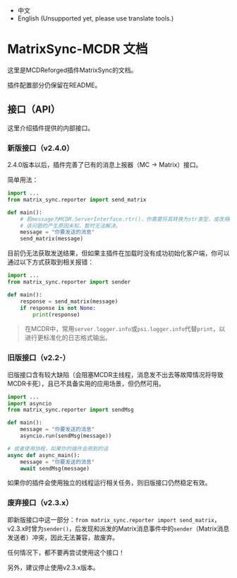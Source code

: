 - 中文
- English (Unsupported yet, please use translate tools.)

# MatrixSync-MCDR 文档
这里是MCDReforged插件MatrixSync的文档。

插件配置部分仍保留在README。

## 接口（API）
这里介绍插件提供的内部接口。

### 新版接口（v2.4.0）
2.4.0版本以后，插件完善了已有的消息上报器（MC -> Matrix）接口。

简单用法：
```python
import ...
from matrix_sync.reporter import send_matrix

def main():
    # 若message为MCDR.ServerInterface.rtr()，你需要将其转换为str类型，或改用MCDR.ServerInterface.tr()，否则会发生错误。
    # 该问题的产生原因未知，暂时无法解决。
    message = "你要发送的消息"
    send_matrix(message)
```
目前仍无法获取发送结果，但如果主插件在加载时没有成功初始化客户端，你可以通过以下方式获取到相关报错：
```python
import ...
from matrix_sync.reporter import sender

def main():
    response = send_matrix(message)
    if response is not None:
        print(response)
```
> 在MCDR中，常用`server.logger.info`或`psi.logger.info`代替`print`，以进行更标准化的日志格式输出。

### 旧版接口（v2.2-）
旧版接口含有较大缺陷（会阻塞MCDR主线程，消息发不出去等故障情况将导致MCDR卡死），且已不具备实用的应用场景，但仍然可用。
```python
import ...
import asyncio
from matrix_sync.reporter import sendMsg

def main():
    message = "你要发送的消息"
    asyncio.run(sendMsg(message))

# 或者使用协程，如果你的插件会用到的话
async def async_main():
    message = "你要发送的消息"
    await sendMsg(message)
```
如果你的插件会使用独立的线程运行相关任务，则旧版接口仍然稳定有效。

### 废弃接口（v2.3.x）
即新版接口中这一部分：`from matrix_sync.reporter import send_matrix`，v2.3.x时曾为`sender()`，后发现和派发的Matrix消息事件中的`sender`（Matrix消息发送者）冲突，因此无法兼容，故废弃。

任何情况下，都不要再尝试使用这个接口！

另外，建议停止使用v2.3.x版本。